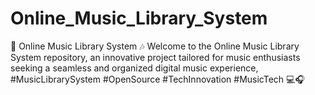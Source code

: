 # Online_Music_Library_System
 🎵 Online Music Library System 🎶  Welcome to the Online Music Library System repository, an innovative project tailored for music enthusiasts seeking a seamless and organized digital music experience, #MusicLibrarySystem #OpenSource #TechInnovation #MusicTech 💻🎧
